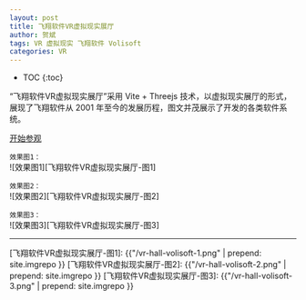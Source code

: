 ```yaml
---
layout: post
title: 飞翔软件VR虚拟现实展厅
author: 贺斌
tags: VR 虚拟现实 飞翔软件 Volisoft
categories: VR
---
```


* TOC
{:toc}

“飞翔软件VR虚拟现实展厅”采用 Vite + Threejs 技术，以虚拟现实展厅的形式，展现了飞翔软件从 2001 年至今的发展历程，图文并茂展示了开发的各类软件系统。

<a href="http://museum.ihonux.com:97/vr/volisoft/" target="_blank">开始参观</a>


`效果图1：`<br/>
![效果图1][飞翔软件VR虚拟现实展厅-图1]

`效果图2：`<br/>
![效果图2][飞翔软件VR虚拟现实展厅-图2]

`效果图3：`<br/>
![效果图3][飞翔软件VR虚拟现实展厅-图3]

---

[飞翔软件VR虚拟现实展厅-图1]: {{"/vr-hall-volisoft-1.png" | prepend: site.imgrepo }}
[飞翔软件VR虚拟现实展厅-图2]: {{"/vr-hall-volisoft-2.png" | prepend: site.imgrepo }}
[飞翔软件VR虚拟现实展厅-图3]: {{"/vr-hall-volisoft-3.png" | prepend: site.imgrepo }}
